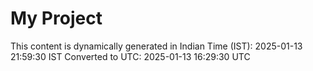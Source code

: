 # My Project

This content is dynamically generated in Indian Time (IST): 2025-01-13 21:59:30 IST
Converted to UTC: 2025-01-13 16:29:30 UTC
